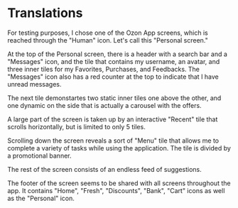 # Translations

For testing purposes, I chose one of the Ozon App screens, which is reached through the "Human" icon. Let's call this "Personal screen." 

At the top of the Personal screen, there is a header with a search bar and a "Messages" icon, and the tile that contains my username, an avatar, and three inner tiles for my Favorites, Purchases, and Feedbacks. The "Messages" icon also has a red counter at the top to indicate that I have unread messages. 

The next tile demonstartes two static inner tiles one above the other, and one dynamic on the side that is actually a carousel with the offers. 

A large part of the screen is taken up by an interactive "Recent" tile that scrolls horizontally, but is limited to only 5 tiles. 

Scrolling down the screen reveals a sort of "Menu" tile that allows me to complete a variety of tasks while using the application. The tile is divided by a promotional banner.

The rest of the screen consists of an endless feed of suggestions.

The footer of the screen seems to be shared with all screens throughout the app. It contains "Home", "Fresh", "Discounts", "Bank", "Cart" icons as well as the "Personal" icon.

